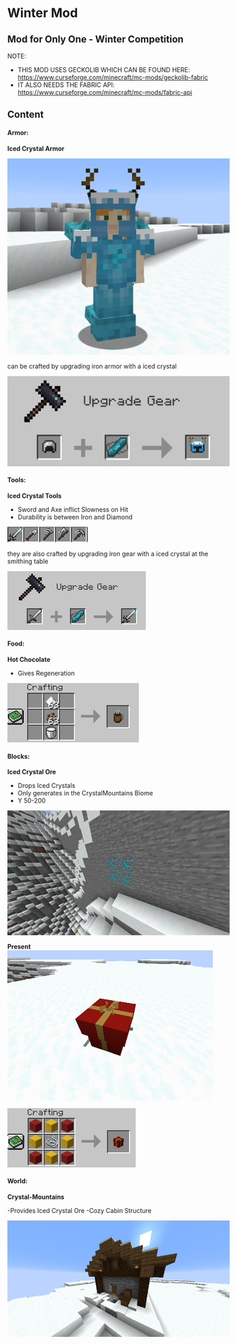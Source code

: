 # Winter Mod 

## Mod for Only One - Winter Competition

NOTE: 

- THIS MOD USES GECKOLIB WHICH CAN BE FOUND HERE: https://www.curseforge.com/minecraft/mc-mods/geckolib-fabric
- IT ALSO NEEDS THE FABRIC API: https://www.curseforge.com/minecraft/mc-mods/fabric-api

## Content

#### Armor:

**Iced Crystal Armor**

![image-20201219102013786.png](https://github.com/Mori2003/Winter-Competition-Mod/blob/main/wiki/image-20201219102013786.png?raw=true)

can be crafted by upgrading iron armor with a iced crystal

![image-20201219102255429.png](https://github.com/Mori2003/Winter-Competition-Mod/blob/main/wiki/image-20201219102255429.png?raw=true)

#### Tools:

**Iced Crystal Tools**
- Sword and Axe inflict Slowness on Hit
- Durability is between Iron and Diamond 

![tools.png](https://github.com/Mori2003/Winter-Competition-Mod/blob/main/wiki/tools.png)

they are also crafted by upgrading iron gear with a iced crystal at the smithing table

![upgrade.png](https://github.com/Mori2003/Winter-Competition-Mod/blob/main/wiki/upgrade.png)

#### Food:

**Hot Chocolate**
- Gives Regeneration

![hotchoc.png](https://github.com/Mori2003/Winter-Competition-Mod/blob/main/wiki/hotchoc.png)

#### Blocks:

**Iced Crystal Ore**
- Drops Iced Crystals
- Only generates in the CrystalMountains Biome
- Y 50-200

![crystal.png](https://github.com/Mori2003/Winter-Competition-Mod/blob/main/wiki/crystal.png)

**Present**
![present.png](https://github.com/Mori2003/Winter-Competition-Mod/blob/main/wiki/present.png)

![crafting.png](https://github.com/Mori2003/Winter-Competition-Mod/blob/main/wiki/crafting.png)

#### World:

**Crystal-Mountains**

-Provides Iced Crystal Ore
-Cozy Cabin Structure

![cozycabin.PNG](https://github.com/Mori2003/Winter-Competition-Mod/blob/main/wiki/cozycabin.PNG)






